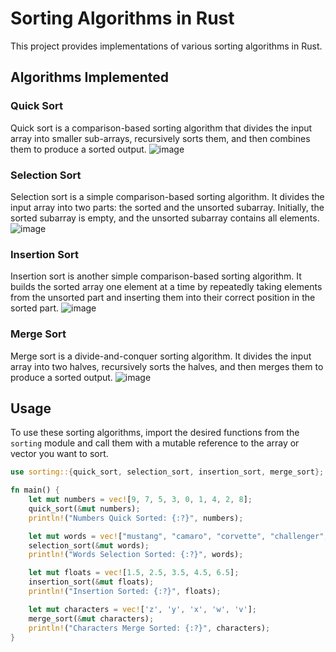 # Sorting Algorithms in Rust

This project provides implementations of various sorting algorithms in Rust.

## Algorithms Implemented

### Quick Sort

Quick sort is a comparison-based sorting algorithm that divides the input array into smaller sub-arrays, recursively sorts them, and then combines them to produce a sorted output.
![image](https://github.com/zhanarys000/sortingb2/assets/124418761/488786ac-c5f4-4955-89e1-74a62793dd8f)

### Selection Sort

Selection sort is a simple comparison-based sorting algorithm. It divides the input array into two parts: the sorted and the unsorted subarray. Initially, the sorted subarray is empty, and the unsorted subarray contains all elements.
![image](https://github.com/zhanarys000/sortingb2/assets/124418761/26a0aeb4-fd00-4eb8-86b4-011eafe2ac70)

### Insertion Sort

Insertion sort is another simple comparison-based sorting algorithm. It builds the sorted array one element at a time by repeatedly taking elements from the unsorted part and inserting them into their correct position in the sorted part.
![image](https://github.com/zhanarys000/sortingb2/assets/124418761/d194813d-a19a-4ccb-88ee-dafe1f521791)

### Merge Sort

Merge sort is a divide-and-conquer sorting algorithm. It divides the input array into two halves, recursively sorts the halves, and then merges them to produce a sorted output.
![image](https://github.com/zhanarys000/sortingb2/assets/124418761/3176ccd5-82db-44fc-bc0d-026a5d9ed285)

## Usage

To use these sorting algorithms, import the desired functions from the `sorting` module and call them with a mutable reference to the array or vector you want to sort.

```rust
use sorting::{quick_sort, selection_sort, insertion_sort, merge_sort};

fn main() {
    let mut numbers = vec![9, 7, 5, 3, 0, 1, 4, 2, 8];
    quick_sort(&mut numbers);
    println!("Numbers Quick Sorted: {:?}", numbers);

    let mut words = vec!["mustang", "camaro", "corvette", "challenger", "civic"];
    selection_sort(&mut words);
    println!("Words Selection Sorted: {:?}", words);

    let mut floats = vec![1.5, 2.5, 3.5, 4.5, 6.5];
    insertion_sort(&mut floats);
    println!("Insertion Sorted: {:?}", floats);

    let mut characters = vec!['z', 'y', 'x', 'w', 'v'];
    merge_sort(&mut characters);
    println!("Characters Merge Sorted: {:?}", characters);
}
